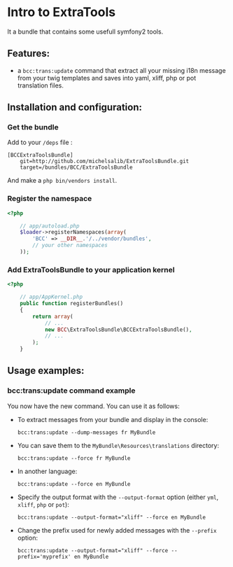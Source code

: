 # Intro to ExtraTools

It a bundle that contains some usefull symfony2 tools.

## Features:

- a `bcc:trans:update` command that extract all your missing i18n message from your twig templates and saves into yaml, xliff, php or pot translation files.

## Installation and configuration:

### Get the bundle

Add to your `/deps` file :

```
[BCCExtraToolsBundle]
    git=http://github.com/michelsalib/ExtraToolsBundle.git
    target=/bundles/BCC/ExtraToolsBundle
```

And make a `php bin/vendors install`.

### Register the namespace

``` php
<?php

    // app/autoload.php
    $loader->registerNamespaces(array(
        'BCC' => __DIR__.'/../vendor/bundles',
        // your other namespaces
    ));
```

### Add ExtraToolsBundle to your application kernel

``` php
<?php

    // app/AppKernel.php
    public function registerBundles()
    {
        return array(
            // ...
            new BCC\ExtraToolsBundle\BCCExtraToolsBundle(),
            // ...
        );
    }
```

## Usage examples:

### bcc:trans:update command example

You now have the new command. You can use it as follows:

- To extract messages from your bundle and display in the console:

    `bcc:trans:update --dump-messages fr MyBundle`

- You can save them to the `MyBundle\Resources\translations` directory:

    `bcc:trans:update --force fr MyBundle`

- In another language:

    `bcc:trans:update --force en MyBundle`

- Specify the output format with the `--output-format` option (either `yml`, `xliff`, `php` or `pot`):

    `bcc:trans:update --output-format="xliff" --force en MyBundle`

- Change the prefix used for newly added messages with the `--prefix` option:

    `bcc:trans:update --output-format="xliff" --force --prefix='myprefix' en MyBundle`

